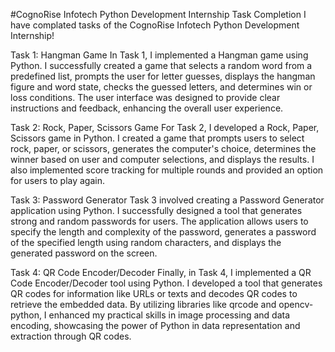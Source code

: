  #CognoRise Infotech Python Development Internship
Task Completion
I have complated tasks of the CognoRise Infotech Python Development Internship!

Task 1: Hangman Game
In Task 1, I implemented a Hangman game using Python. I successfully created a game that selects a random word from a predefined list, prompts the user for letter guesses, displays the hangman figure and word state, checks the guessed letters, and determines win or loss conditions. The user interface was designed to provide clear instructions and feedback, enhancing the overall user experience.

Task 2: Rock, Paper, Scissors Game
For Task 2, I developed a Rock, Paper, Scissors game in Python. I created a game that prompts users to select rock, paper, or scissors, generates the computer's choice, determines the winner based on user and computer selections, and displays the results. I also implemented score tracking for multiple rounds and provided an option for users to play again.

Task 3: Password Generator
Task 3 involved creating a Password Generator application using Python. I successfully designed a tool that generates strong and random passwords for users. The application allows users to specify the length and complexity of the password, generates a password of the specified length using random characters, and displays the generated password on the screen.

Task 4: QR Code Encoder/Decoder
Finally, in Task 4, I implemented a QR Code Encoder/Decoder tool using Python. I developed a tool that generates QR codes for information like URLs or texts and decodes QR codes to retrieve the embedded data. By utilizing libraries like qrcode and opencv-python, I enhanced my practical skills in image processing and data encoding, showcasing the power of Python in data representation and extraction through QR codes.



